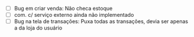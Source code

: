 - [ ] Bug em criar venda: Não checa estoque
- [ ] com. c/ serviço externo ainda não implementado
- [ ] Bug na tela de transações: Puxa todas as transações, devia ser apenas a da loja do usuário
